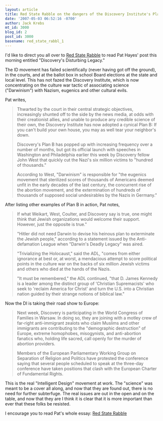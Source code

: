 ```yaml
---
layout: article
title: Red State Rabble on the dangers of the Discovery Institute's Plan B
date: '2007-05-03 06:52:16 -0700'
author: Jack Krebs
mt_id: 3000
blog_id: 2
post_id: 3000
basename: red_state_rabbl_1
---
```

I'd like to direct you all over to [Red State Rabble](http://redstaterabble.blogspot.com/2007/05/discoverys-disturbing-legacy.html) to read Pat Hayes' post this morning entitled "Discovery's Disturbing Legacy."

The ID movement has failed scientifically (never having got off the ground), in the courts, and at the ballot box in school Board elections at the state and local level.  This has not fazed the Discovery Institute, which is now concentrating on the culture war tactic of associating science ("Darwinism") with Nazism, eugenics and other cultural evils.

Pat writes,

> Thwarted by the court in their central strategic objectives, increasingly shunted off to the side by the news media, at odds with their creationist allies, and unable to produce any credible science of their own, the Discovery Institute has now adopted a cynical Plan B: If you can't build your own house, you may as well tear your neighbor's down.
> 
> Discovery's Plan B has popped up with increasing frequency over a number of months, but got its official launch with speeches in Washington and Philadelphia earlier this week by Discovery fellow John West that quickly cut the Nazi's six million victims to "hundred of thousands."
> 
> According to West, "Darwinism" is responsible for "the eugenics movement that sterilized scores of thousands of Americans deemed unfit in the early decades of the last century, the concurrent rise of the abortion movement, and the extermination of hundreds of thousands of supposed social undesirables by the Nazis in Germany."

After listing other examples of Plan B in action, Pat notes,

> If what Weikart, West, Coulter, and Discovery say is true, one might think that Jewish organizations would welcome their support. However, just the opposite is true."
> 
> "Hitler did not need Darwin to devise his heinous plan to exterminate the Jewish people," according to a statement issued by the Anti-defamation League when "Darwin's Deadly Legacy" was aired.
> 
> "Trivializing the Holocaust," said the ADL, "comes from either ignorance at best or, at worst, a mendacious attempt to score political points in the culture war on the backs of six million Jewish victims and others who died at the hands of the Nazis.
> 
> "It must be remembered," the ADL continued, "that D. James Kennedy is a leader among the distinct group of 'Christian Supremacists' who seek to 'reclaim America for Christ' and turn the U.S. into a Christian nation guided by their strange notions of biblical law."

Now the DI is taking their road show to Europe:

> Next week, Discovery is participating in the World Congress of Families in Warsaw. In doing so, they are joining with a motley crew of far-right anti-immigrant zealots who claim Muslims and other immigrants are contributing to the "demographic destruction" of Europe, extreme homophobes, misogynists, and anti-abortion fanatics who, holding life sacred, call openly for the murder of abortion providers.
> 
> Members of the European Parliamentary Working Group on Separation of Religion and Politics have protested the conference saying that several people scheduled to speak at the three-day conference have taken positions that clash with the European Charter of Fundamental Rights.

This is the real "Intelligent Design" movement at work.  The "science" was meant to be a cover all along, and now that they are found out, there is no need for further subterfuge.  The real issues are out in the open and on the table, and now that they are I think it is clear that it is more important than ever that these folks be resisted.  

I encourage you to read Pat's whole essay: [Red State Rabble](http://redstaterabble.blogspot.com/2007/05/discoverys-disturbing-legacy.html)
